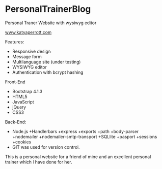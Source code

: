 # PersonalTrainerBlog
Personal Traner Website with wysiwyg editor

www.katyaperrott.com

Features:
- Responsive design
- Message form
- Multilanguage site (under testing)
- WYSIWYG editor
- Authentication with bcrypt hashing

Front-End
- Bootstrap 4.1.3
- HTML5
- JavaScript
- jQuery
- CSS3

Back-End:
- Node.js 
   +Handlerbars
   +express
   +exports
   +path
   +body-parser
   +nodemailer
   +nodemailer-smtp-transport
   +SQLlite
   +pasport
   +sessions
   +cookies
- GIT was used for version control.

This is a personal website for a friend of mine and an excellent personal trainer which I have done for her. 
